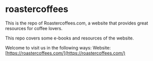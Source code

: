 # roastercoffees
This is the repo of Roastercoffees.com, a website that provides great resources for coffee lovers.

This repo covers some e-books and resources of the website.

Welcome to visit us in the following ways:
Website:  [https://roastercoffees.com/](https://roastercoffees.com/)
